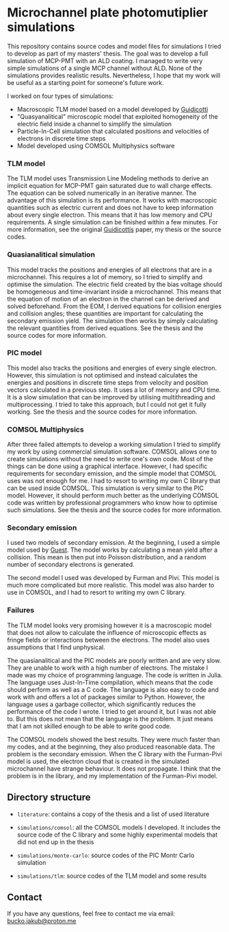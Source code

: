 # Microchannel plate photomutiplier simulations

This repository contains source codes and model files for
simulations I tried to develop as part of my masters' thesis.
The goal was to develop a full simulation of MCP-PMT with an
ALD coating. I managed to write very simple simulations of
a single MCP channel without ALD. None of the simulations
provides realistic results. Nevertheless, I hope that my work
will be useful as a starting point for someone's future work.

I worked on four types of simulations:

* Macroscopic TLM model based on a model developed by
[Guidicotti](dx.doi.org/10.1016/j.nima.2011.07.017)
* "Quasyanalitical" microscopic model that exploited
homogeneity of the electric field inside a channel to simplify
the simulation
* Particle-In-Cell simulation that calculated positions and
velocities of electrons in discrete time steps
* Model developed using COMSOL Multiphysics software

### TLM model

The TLM model uses Transmission Line Modeling methods to
derive an implicit equation for MCP-PMT gain saturated due to
wall charge effects. The equation can be solved numerically
in an iterative manner. The advantage of this simulation is
its performance. It works with macroscopic quantities such as
electric current and does not have to keep information about
every single electron. This means that it has low memory and
CPU requirements. A single simulation can be finished within a
few minutes. For more information, see the original [Guidicottis](dx.doi.org/10.1016/j.nima.2011.07.017)
paper, my thesis or the source codes.

### Quasianalitical simulation

This model tracks the positions and energies of all electrons
that are in a microchannel. This requires a lot of memory, so
I tried to simplify and optimise the simulation. The
electric field created by the bias voltage should be
homogeneous and time-invariant inside a microchannel. This
means that the equation of motion of an electron in the channel
can be derived and solved beforehand. From the EOM, I derived
equations for collision energies and collision angles; these
quantities are important for calculating the secondary
emission yield. The simulation then works by simply
calculating the relevant quantities from derived equations.
See the thesis and the source codes for more information.

### PIC model

This model also tracks the positions and energies of every
single electron. However, this simulation is not optimised
and instead calculates the energies and positions in discrete time steps from velocity and position vectors
calculated in a previous step. It uses a lot of memory and
CPU time. It is a slow simulation that can be improved by
utilising multithreading and multiprocessing. I tried to take
this approach, but I could not get it fully working.
See the thesis and the source codes for more information.

### COMSOL Multiphysics

After three failed attempts to develop a working simulation
I tried to simplify my work by using commercial simulation
software. COMSOL allows one to create simulations without
the need to write one's own code. Most of the things can be done 
using a graphical interface. However, I had specific 
requirements for secondary emission, and the simple model 
that COMSOL uses was not enough for me. I had to resort to
writing my own C library that can be used inside COMSOL.
This simulation is very similar to the PIC model. However, it
should perform much better as the underlying COMSOL code was
written by professional programmers who know how to optimise
such simulations. See the thesis and the source codes for
more information.

### Secondary emission

I used two models of secondary emission. At the beginning, I
used a simple model used by [Guest](https://psec.uchicago.edu/Papers/Guest.pdf). The model works by
calculating a mean yield after a collision. This mean is
then put into Poisson distribution, and a random number of
secondary electrons is generated.

The second model I used was developed by Furman and Pivi.
This model is much more complicated but more realistic.
This model was also harder to use in COMSOL, and I had to
resort to writing my own C library.

### Failures

The TLM model looks very promising however it is a
macroscopic model that does not allow to calculate the
influence of microscopic effects as fringe fields or
interactions between the electrons. The model also uses
assumptions that I find unphysical.

The quasianalitical and the PIC models are poorly written
and are very slow. They are unable to work with a high number
of electrons. The mistake I made was my choice of
programming language. The code is written in Julia. The
language uses Just-In-Time compilation, which means that the
code should perform as well as a C code. The language is also
easy to code and work with and offers a lot of packages
similar to Python. However, the language uses a garbage
collector, which significantly reduces the performance of the
code I wrote. I tried to get around it, but I was not able
to. But this does not mean that the language is the problem.
It just means that I am not skilled enough to be able to
write good code.

The COMSOL models showed the best results. They were much
faster than my codes, and at the beginning, they also produced
reasonable data. The problem is the secondary emission.
When the C library with the Furman-Pivi model is used, the
electron cloud that is created in the simulated microchannel
have strange behaviour. It does not propagate. I think that
the problem is in the library, and my implementation of the
Furman-Pivi model.

## Directory structure

* `literature`: contains a copy of the thesis and a list of
used literature 

* `simulations/comsol`: all the COMSOL models I developed.
It includes the source code of the C library and some highly
experimental models that did not end up in the thesis

* `simulations/monte-carlo`: source codes of the PIC Montr
Carlo simulation

* `simulations/tlm`: source codes of the TLM model and some
results

## Contact
If you have any questions, feel free to contact me via email:
bucko.jakub@proton.me